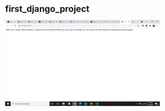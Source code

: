# first_django_project
![Image of django output](https://github.com/nikziondr/first_django_project/blob/main/Capture.PNG)
